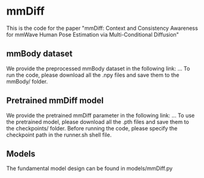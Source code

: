 # mmDiff
This is the code for the paper "mmDiff: Context and Consistency Awareness for mmWave Human Pose Estimation via Multi-Conditional Diffusion"

## mmBody dataset
We provide the preprocessed mmBody dataset in the following link: ... To run the code, please download all the .npy files and save them to the mmBody/ folder.

## Pretrained mmDiff model
We provide the pretrained mmDiff parameter in the following link: ... To use the pretrained model, please download all the .pth files and save them to the checkpoints/ folder. Before running the code, please specify the checkpoint path in the runner.sh shell file.

## Models
The fundamental model design can be found in models/mmDiff.py
